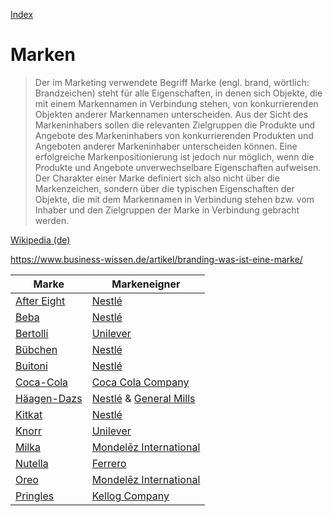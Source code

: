 [Index](index.html)

# Marken

> Der im Marketing verwendete Begriff Marke (engl. brand, wörtlich: Brandzeichen) steht für alle Eigenschaften, in denen sich Objekte, die mit einem Markennamen in Verbindung stehen, von konkurrierenden Objekten anderer Markennamen unterscheiden.
Aus der Sicht des Markeninhabers sollen die relevanten Zielgruppen die Produkte und Angebote des Markeninhabers von konkurrierenden Produkten und Angeboten anderer Markeninhaber unterscheiden können. Eine erfolgreiche Markenpositionierung ist jedoch nur möglich, wenn die Produkte und Angebote unverwechselbare Eigenschaften aufweisen.
Der Charakter einer Marke definiert sich also nicht über die Markenzeichen, sondern über die typischen Eigenschaften der Objekte, die mit dem Markennamen in Verbindung stehen bzw. vom Inhaber und den Zielgruppen der Marke in Verbindung gebracht werden.

<a target="_blank" href="https://de.wikipedia.org/wiki/Marke_(Marketing)">Wikipedia (de)</a>   



https://www.business-wissen.de/artikel/branding-was-ist-eine-marke/

Marke | Markeneigner
--- | ---
[After Eight](marken/after-eight.html) | [Nestlé](konzerne/nestle.html)
[Beba](marken/beba.html) | [Nestlé](konzerne/nestle.html)
[Bertolli](marken/bertolli.html) | [Unilever](konzerne/unilever.html)
[Bübchen](marken/buebchen.html) | [Nestlé](konzerne/nestle.html)
[Buitoni](marken/buitoni.html) | [Nestlé](konzerne/nestle.html)
[Coca-Cola](marken/coca-cola.html) | [Coca Cola Company](konzerne/coca-cola_co.html)
[Häagen-Dazs](marken/haeagen-dazs.html) | [Nestlé](konzerne/nestle.html) & [General Mills](konzerne/general_mills.html)
[Kitkat](marken/kitkat.html) | [Nestlé](konzerne/nestle.html)
[Knorr](marken/knorr.html) | [Unilever](konzerne/unilever.html)
[Milka](marken/milka.html) | [Mondelēz International](konzerne/mondelez_international.html)
[Nutella](marken/nutella.html) | [Ferrero](konzerne/ferrero.html)
[Oreo](marken/oreo.html) | [Mondelēz International](konzerne/mondelez_international.html)
[Pringles](marken/pringles.html) | [Kellog Company](konzerne/kellog_company.html)
